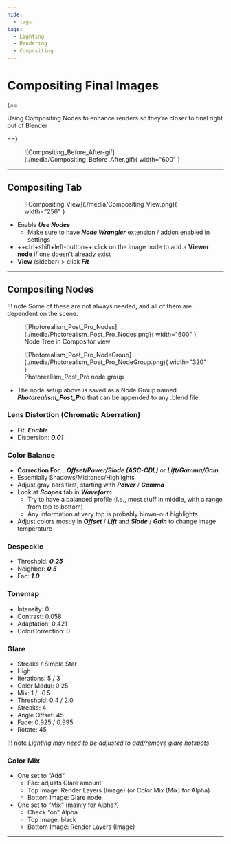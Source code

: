 ```yaml
---
hide:
  - tags
tags:
  - Lighting
  - Rendering
  - Compositing
---
```


# **Compositing Final Images**

{==

Using Compositing Nodes to enhance renders so they’re closer to final right out of Blender

==}


<figure markdown="span">
  ![Compositing_Before_After-gif](./media/Compositing_Before_After.gif){ width="600" }
</figure>


---

## **Compositing Tab**

<div class="grid" markdown>

<figure markdown="span">
  ![Compositing_View](./media/Compositing_View.png){ width="256" }
</figure>

- Enable ***Use Nodes***
    - Make sure to have ***Node Wrangler*** extension / addon enabled in settings
- ++ctrl+shift+left-button++ click on the image node to add a **Viewer node** if one doesn't already exist
- **View** (sidebar) > click ***Fit***

</div>



---

## **Compositing Nodes**

!!! note
    Some of these are not always needed, and all of them are dependent on the scene.


<figure markdown="span">
  ![Photorealism_Post_Pro_Nodes](./media/Photorealism_Post_Pro_Nodes.png){ width="600" }
  <figcaption>Node Tree in Compositor view</figcaption>
</figure>


<div class="grid" markdown>

<figure markdown="span">
  ![Photorealism_Post_Pro_NodeGroup](./media/Photorealism_Post_Pro_NodeGroup.png){ width="320" }
  <figcaption>Photorealism_Post_Pro node group</figcaption>
</figure>

- The node setup above is saved as a Node Group named ***Photorealism_Post_Pro*** that can be appended to any .blend file.

</div>


### **Lens Distortion** (Chromatic Aberration)
- Fit: ***Enable***
- Dispersion: ***0.01***


### **Color Balance**
- **Correction For**… ***Offset/Power/Slode (ASC-CDL)*** or ***Lift/Gamma/Gain***
- Essentially Shadows/Midtones/Highlights
- Adjust gray bars first, starting with ***Power*** / ***Gamma***
- Look at ***Scopes*** tab in ***Waveform***
    - Try to have a balanced profile (i.e., most stuff in middle, with a range from top to bottom)
    - Any information at very top is probably blown-out highlights
- Adjust colors mostly in ***Offset*** / ***Lift*** and ***Slode*** / ***Gain*** to change image temperature


### **Despeckle**
- Threshold: ***0.25***
- Neighbor: ***0.5***
- Fac: ***1.0***


### **Tonemap**
- Intensity: 0
- Contrast: 0.058
- Adaptation: 0.421
- ColorCorrection: 0


### **Glare**
- Streaks / Simple Star
- High
- Iterations: 5 / 3
- Color Modul: 0.25
- Mix: 1 / -0.5
- Threshold: 0.4 / 2.0
- Streaks: 4
- Angle Offset: 45
- Fade: 0.925 / 0.995
- Rotate: 45

!!! note
    *Lighting may need to be adjusted to add/remove glare hotspots*


### **Color Mix**
- One set to “Add”
    - Fac: adjusts Glare amount
    - Top Image: Render Layers (Image) (or Color Mix (Mix) for Alpha)
    - Bottom Image: Glare node
- One set to “Mix” (mainly for Alpha?)
    - Check “on” Alpha
    - Top Image: black
    - Bottom Image: Render Layers (Image)


---
